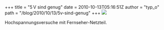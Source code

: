 +++
title = "5 V sind genug"
date = 2010-10-13T05:16:51Z
author = "typ_o"
path = "/blog/2010/10/13/5v-sind-genug"
+++
![](/media/hochspannung.jpg)

Hochspannungsversuche mit Fernseher-Netzteil.

